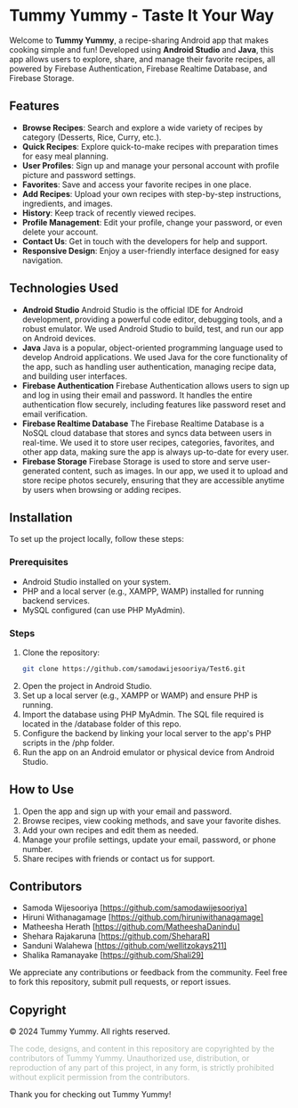 # Tummy Yummy - Taste It Your Way

Welcome to **Tummy Yummy**, a recipe-sharing Android app that makes cooking simple and fun! Developed using **Android Studio** and **Java**, this app allows users to explore, share, and manage their favorite recipes, all powered by Firebase Authentication, Firebase Realtime Database, and Firebase Storage.

## Features

- **Browse Recipes**: Search and explore a wide variety of recipes by category (Desserts, Rice, Curry, etc.).
- **Quick Recipes**: Explore quick-to-make recipes with preparation times for easy meal planning.
- **User Profiles**: Sign up and manage your personal account with profile picture and password settings.
- **Favorites**: Save and access your favorite recipes in one place.
- **Add Recipes**: Upload your own recipes with step-by-step instructions, ingredients, and images.
- **History**: Keep track of recently viewed recipes.
- **Profile Management**: Edit your profile, change your password, or even delete your account.
- **Contact Us**: Get in touch with the developers for help and support.
- **Responsive Design**: Enjoy a user-friendly interface designed for easy navigation.

## Technologies Used

- **Android Studio**
Android Studio is the official IDE for Android development, providing a powerful code editor, debugging tools, and a robust emulator. We used Android Studio to build, test, and run our app on Android devices.
- **Java**
Java is a popular, object-oriented programming language used to develop Android applications. We used Java for the core functionality of the app, such as handling user authentication, managing recipe data, and building user interfaces.
- **Firebase Authentication**
Firebase Authentication allows users to sign up and log in using their email and password. It handles the entire authentication flow securely, including features like password reset and email verification.
- **Firebase Realtime Database**
The Firebase Realtime Database is a NoSQL cloud database that stores and syncs data between users in real-time. We used it to store user recipes, categories, favorites, and other app data, making sure the app is always up-to-date for every user.
- **Firebase Storage**
Firebase Storage is used to store and serve user-generated content, such as images. In our app, we used it to upload and store recipe photos securely, ensuring that they are accessible anytime by users when browsing or adding recipes.

## Installation

To set up the project locally, follow these steps:

### Prerequisites

- Android Studio installed on your system.
- PHP and a local server (e.g., XAMPP, WAMP) installed for running backend services.
- MySQL configured (can use PHP MyAdmin).

### Steps

1. Clone the repository:
   ```bash
   git clone https://github.com/samodawijesooriya/Test6.git

2. Open the project in Android Studio.
3. Set up a local server (e.g., XAMPP or WAMP) and ensure PHP is running.
4. Import the database using PHP MyAdmin. The SQL file required is located in the /database folder of this repo.
5. Configure the backend by linking your local server to the app's PHP scripts in the /php folder.
6. Run the app on an Android emulator or physical device from Android Studio.

## How to Use

1. Open the app and sign up with your email and password.
2. Browse recipes, view cooking methods, and save your favorite dishes.
3. Add your own recipes and edit them as needed.
4. Manage your profile settings, update your email, password, or phone number.
5. Share recipes with friends or contact us for support.

## Contributors
- Samoda Wijesooriya [https://github.com/samodawijesooriya]
- Hiruni Withanagamage [https://github.com/hiruniwithanagamage]
- Matheesha Herath [https://github.com/MatheeshaDanindu]
- Shehara Rajakaruna [https://github.com/SheharaR]
- Sanduni Walahewa [https://github.com/wellitzokays211]
- Shalika Ramanayake [https://github.com/Shali29]

We appreciate any contributions or feedback from the community. Feel free to fork this repository, submit pull requests, or report issues.


## Copyright
© 2024 Tummy Yummy. All rights reserved.

<span style="color: #B2BEB5">The code, designs, and content in this repository are copyrighted by the contributors of Tummy Yummy. Unauthorized use, distribution, or reproduction of any part of this project, in any form, is strictly prohibited without explicit permission from the contributors. </span>

Thank you for checking out Tummy Yummy!
